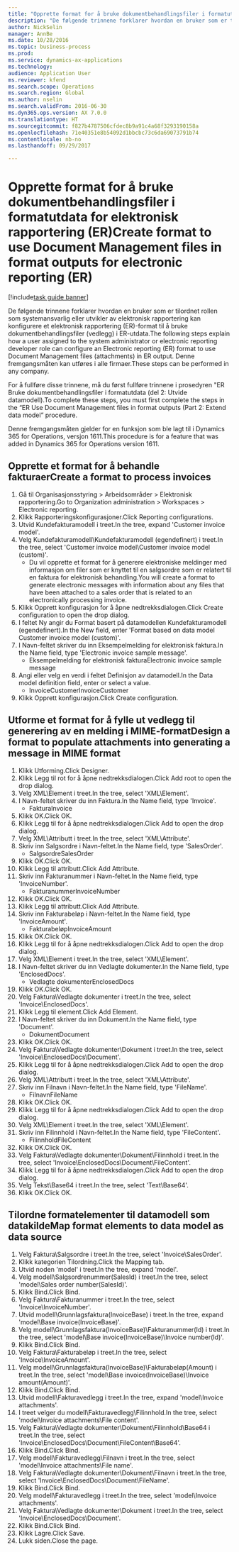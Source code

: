 ```yaml
--- 
title: "Opprette format for å bruke dokumentbehandlingsfiler i formatutdata for elektronisk rapportering (ER)"
description: "De følgende trinnene forklarer hvordan en bruker som er tilordnet rollen som systemansvarlig eller utvikler av elektronisk rapportering kan konfigurere et elektronisk rapportering (ER)-format til å bruke dokumentbehandlingsfiler (vedlegg) i ER-utdata."
author: NickSelin
manager: AnnBe
ms.date: 10/28/2016
ms.topic: business-process
ms.prod: 
ms.service: dynamics-ax-applications
ms.technology: 
audience: Application User
ms.reviewer: kfend
ms.search.scope: Operations
ms.search.region: Global
ms.author: nselin
ms.search.validFrom: 2016-06-30
ms.dyn365.ops.version: AX 7.0.0
ms.translationtype: HT
ms.sourcegitcommit: f827b4787506cfdec8b9a91c4a68f3293190158a
ms.openlocfilehash: 71e40351e8b54092d1bbcbc73c6da69073791b74
ms.contentlocale: nb-no
ms.lasthandoff: 09/29/2017

---
```

# <a name="create-format-to-use-document-management-files-in-format-outputs-for-electronic-reporting-er"></a><span data-ttu-id="7d8e2-103">Opprette format for å bruke dokumentbehandlingsfiler i formatutdata for elektronisk rapportering (ER)</span><span class="sxs-lookup"><span data-stu-id="7d8e2-103">Create format to use Document Management files in format outputs for electronic reporting (ER)</span></span>

[!include[task guide banner](../../includes/task-guide-banner.md)]

<span data-ttu-id="7d8e2-104">De følgende trinnene forklarer hvordan en bruker som er tilordnet rollen som systemansvarlig eller utvikler av elektronisk rapportering kan konfigurere et elektronisk rapportering (ER)-format til å bruke dokumentbehandlingsfiler (vedlegg) i ER-utdata.</span><span class="sxs-lookup"><span data-stu-id="7d8e2-104">The following steps explain how a user assigned to the system administrator or electronic reporting developer role can configure an Electronic reporting (ER) format to use Document Management files (attachments) in ER output.</span></span> <span data-ttu-id="7d8e2-105">Denne fremgangsmåten kan utføres i alle firmaer.</span><span class="sxs-lookup"><span data-stu-id="7d8e2-105">These steps can be performed in any company.</span></span>

<span data-ttu-id="7d8e2-106">For å fullføre disse trinnene, må du først fullføre trinnene i prosedyren "ER Bruke dokumentbehandlingsfiler i formatutdata (del 2: Utvide datamodell).</span><span class="sxs-lookup"><span data-stu-id="7d8e2-106">To complete these steps, you must first complete the steps in the “ER Use Document Management files in format outputs (Part 2: Extend data model” procedure.</span></span>

<span data-ttu-id="7d8e2-107">Denne fremgangsmåten gjelder for en funksjon som ble lagt til i Dynamics 365 for Operations, versjon 1611.</span><span class="sxs-lookup"><span data-stu-id="7d8e2-107">This procedure is for a feature that was added in Dynamics 365 for Operations version 1611.</span></span>


## <a name="create-a-format-to-process-invoices"></a><span data-ttu-id="7d8e2-108">Opprette et format for å behandle fakturaer</span><span class="sxs-lookup"><span data-stu-id="7d8e2-108">Create a format to process invoices</span></span>
1. <span data-ttu-id="7d8e2-109">Gå til Organisasjonsstyring > Arbeidsområder > Elektronisk rapportering.</span><span class="sxs-lookup"><span data-stu-id="7d8e2-109">Go to Organization administration > Workspaces > Electronic reporting.</span></span>
2. <span data-ttu-id="7d8e2-110">Klikk Rapporteringskonfigurasjoner.</span><span class="sxs-lookup"><span data-stu-id="7d8e2-110">Click Reporting configurations.</span></span>
3. <span data-ttu-id="7d8e2-111">Utvid Kundefakturamodell i treet.</span><span class="sxs-lookup"><span data-stu-id="7d8e2-111">In the tree, expand 'Customer invoice model'.</span></span>
4. <span data-ttu-id="7d8e2-112">Velg Kundefakturamodell\Kundefakturamodell (egendefinert) i treet.</span><span class="sxs-lookup"><span data-stu-id="7d8e2-112">In the tree, select 'Customer invoice model\Customer invoice model (custom)'.</span></span>
    * <span data-ttu-id="7d8e2-113">Du vil opprette et format for å generere elektroniske meldinger med informasjon om filer som er knyttet til en salgsordre som er relatert til en faktura for elektronisk behandling.</span><span class="sxs-lookup"><span data-stu-id="7d8e2-113">You will create a format to generate electronic messages with information about any files that have been attached to a sales order that is related to an electronically processing invoice.</span></span>  
5. <span data-ttu-id="7d8e2-114">Klikk Opprett konfigurasjon for å åpne nedtrekksdialogen.</span><span class="sxs-lookup"><span data-stu-id="7d8e2-114">Click Create configuration to open the drop dialog.</span></span>
6. <span data-ttu-id="7d8e2-115">I feltet Ny angir du Format basert på datamodellen Kundefakturamodell (egendefinert).</span><span class="sxs-lookup"><span data-stu-id="7d8e2-115">In the New field, enter 'Format based on data model Customer invoice model (custom)'.</span></span>
7. <span data-ttu-id="7d8e2-116">I Navn-feltet skriver du inn Eksempelmelding for elektronisk faktura.</span><span class="sxs-lookup"><span data-stu-id="7d8e2-116">In the Name field, type 'Electronic invoice sample message'.</span></span>
    * <span data-ttu-id="7d8e2-117">Eksempelmelding for elektronisk faktura</span><span class="sxs-lookup"><span data-stu-id="7d8e2-117">Electronic invoice sample message</span></span>  
8. <span data-ttu-id="7d8e2-118">Angi eller velg en verdi i feltet Definisjon av datamodell.</span><span class="sxs-lookup"><span data-stu-id="7d8e2-118">In the Data model definition field, enter or select a value.</span></span>
    * <span data-ttu-id="7d8e2-119">InvoiceCustomer</span><span class="sxs-lookup"><span data-stu-id="7d8e2-119">InvoiceCustomer</span></span>  
9. <span data-ttu-id="7d8e2-120">Klikk Opprett konfigurasjon.</span><span class="sxs-lookup"><span data-stu-id="7d8e2-120">Click Create configuration.</span></span>

## <a name="design-a-format-to-populate-attachments-into-generating-a-message-in-mime-format"></a><span data-ttu-id="7d8e2-121">Utforme et format for å fylle ut vedlegg til generering av en melding i MIME-format</span><span class="sxs-lookup"><span data-stu-id="7d8e2-121">Design a format to populate attachments into generating a message in MIME format</span></span>
1. <span data-ttu-id="7d8e2-122">Klikk Utforming.</span><span class="sxs-lookup"><span data-stu-id="7d8e2-122">Click Designer.</span></span>
2. <span data-ttu-id="7d8e2-123">Klikk Legg til rot for å åpne nedtrekksdialogen.</span><span class="sxs-lookup"><span data-stu-id="7d8e2-123">Click Add root to open the drop dialog.</span></span>
3. <span data-ttu-id="7d8e2-124">Velg XML\Element i treet.</span><span class="sxs-lookup"><span data-stu-id="7d8e2-124">In the tree, select 'XML\Element'.</span></span>
4. <span data-ttu-id="7d8e2-125">I Navn-feltet skriver du inn Faktura.</span><span class="sxs-lookup"><span data-stu-id="7d8e2-125">In the Name field, type 'Invoice'.</span></span>
    * <span data-ttu-id="7d8e2-126">Faktura</span><span class="sxs-lookup"><span data-stu-id="7d8e2-126">Invoice</span></span>  
5. <span data-ttu-id="7d8e2-127">Klikk OK.</span><span class="sxs-lookup"><span data-stu-id="7d8e2-127">Click OK.</span></span>
6. <span data-ttu-id="7d8e2-128">Klikk Legg til for å åpne nedtrekksdialogen.</span><span class="sxs-lookup"><span data-stu-id="7d8e2-128">Click Add to open the drop dialog.</span></span>
7. <span data-ttu-id="7d8e2-129">Velg XML\Attributt i treet.</span><span class="sxs-lookup"><span data-stu-id="7d8e2-129">In the tree, select 'XML\Attribute'.</span></span>
8. <span data-ttu-id="7d8e2-130">Skriv inn Salgsordre i Navn-feltet.</span><span class="sxs-lookup"><span data-stu-id="7d8e2-130">In the Name field, type 'SalesOrder'.</span></span>
    * <span data-ttu-id="7d8e2-131">Salgsordre</span><span class="sxs-lookup"><span data-stu-id="7d8e2-131">SalesOrder</span></span>  
9. <span data-ttu-id="7d8e2-132">Klikk OK.</span><span class="sxs-lookup"><span data-stu-id="7d8e2-132">Click OK.</span></span>
10. <span data-ttu-id="7d8e2-133">Klikk Legg til attributt.</span><span class="sxs-lookup"><span data-stu-id="7d8e2-133">Click Add Attribute.</span></span>
11. <span data-ttu-id="7d8e2-134">Skriv inn Fakturanummer i Navn-feltet.</span><span class="sxs-lookup"><span data-stu-id="7d8e2-134">In the Name field, type 'InvoiceNumber'.</span></span>
    * <span data-ttu-id="7d8e2-135">Fakturanummer</span><span class="sxs-lookup"><span data-stu-id="7d8e2-135">InvoiceNumber</span></span>  
12. <span data-ttu-id="7d8e2-136">Klikk OK.</span><span class="sxs-lookup"><span data-stu-id="7d8e2-136">Click OK.</span></span>
13. <span data-ttu-id="7d8e2-137">Klikk Legg til attributt.</span><span class="sxs-lookup"><span data-stu-id="7d8e2-137">Click Add Attribute.</span></span>
14. <span data-ttu-id="7d8e2-138">Skriv inn Fakturabeløp i Navn-feltet.</span><span class="sxs-lookup"><span data-stu-id="7d8e2-138">In the Name field, type 'InvoiceAmount'.</span></span>
    * <span data-ttu-id="7d8e2-139">Fakturabeløp</span><span class="sxs-lookup"><span data-stu-id="7d8e2-139">InvoiceAmount</span></span>  
15. <span data-ttu-id="7d8e2-140">Klikk OK.</span><span class="sxs-lookup"><span data-stu-id="7d8e2-140">Click OK.</span></span>
16. <span data-ttu-id="7d8e2-141">Klikk Legg til for å åpne nedtrekksdialogen.</span><span class="sxs-lookup"><span data-stu-id="7d8e2-141">Click Add to open the drop dialog.</span></span>
17. <span data-ttu-id="7d8e2-142">Velg XML\Element i treet.</span><span class="sxs-lookup"><span data-stu-id="7d8e2-142">In the tree, select 'XML\Element'.</span></span>
18. <span data-ttu-id="7d8e2-143">I Navn-feltet skriver du inn Vedlagte dokumenter.</span><span class="sxs-lookup"><span data-stu-id="7d8e2-143">In the Name field, type 'EnclosedDocs'.</span></span>
    * <span data-ttu-id="7d8e2-144">Vedlagte dokumenter</span><span class="sxs-lookup"><span data-stu-id="7d8e2-144">EnclosedDocs</span></span>  
19. <span data-ttu-id="7d8e2-145">Klikk OK.</span><span class="sxs-lookup"><span data-stu-id="7d8e2-145">Click OK.</span></span>
20. <span data-ttu-id="7d8e2-146">Velg Faktura\Vedlagte dokumenter i treet.</span><span class="sxs-lookup"><span data-stu-id="7d8e2-146">In the tree, select 'Invoice\EnclosedDocs'.</span></span>
21. <span data-ttu-id="7d8e2-147">Klikk Legg til element.</span><span class="sxs-lookup"><span data-stu-id="7d8e2-147">Click Add Element.</span></span>
22. <span data-ttu-id="7d8e2-148">I Navn-feltet skriver du inn Dokument.</span><span class="sxs-lookup"><span data-stu-id="7d8e2-148">In the Name field, type 'Document'.</span></span>
    * <span data-ttu-id="7d8e2-149">Dokument</span><span class="sxs-lookup"><span data-stu-id="7d8e2-149">Document</span></span>  
23. <span data-ttu-id="7d8e2-150">Klikk OK.</span><span class="sxs-lookup"><span data-stu-id="7d8e2-150">Click OK.</span></span>
24. <span data-ttu-id="7d8e2-151">Velg Faktura\Vedlagte dokumenter\Dokument i treet.</span><span class="sxs-lookup"><span data-stu-id="7d8e2-151">In the tree, select 'Invoice\EnclosedDocs\Document'.</span></span>
25. <span data-ttu-id="7d8e2-152">Klikk Legg til for å åpne nedtrekksdialogen.</span><span class="sxs-lookup"><span data-stu-id="7d8e2-152">Click Add to open the drop dialog.</span></span>
26. <span data-ttu-id="7d8e2-153">Velg XML\Attributt i treet.</span><span class="sxs-lookup"><span data-stu-id="7d8e2-153">In the tree, select 'XML\Attribute'.</span></span>
27. <span data-ttu-id="7d8e2-154">Skriv inn Filnavn i Navn-feltet.</span><span class="sxs-lookup"><span data-stu-id="7d8e2-154">In the Name field, type 'FileName'.</span></span>
    * <span data-ttu-id="7d8e2-155">Filnavn</span><span class="sxs-lookup"><span data-stu-id="7d8e2-155">FileName</span></span>  
28. <span data-ttu-id="7d8e2-156">Klikk OK.</span><span class="sxs-lookup"><span data-stu-id="7d8e2-156">Click OK.</span></span>
29. <span data-ttu-id="7d8e2-157">Klikk Legg til for å åpne nedtrekksdialogen.</span><span class="sxs-lookup"><span data-stu-id="7d8e2-157">Click Add to open the drop dialog.</span></span>
30. <span data-ttu-id="7d8e2-158">Velg XML\Element i treet.</span><span class="sxs-lookup"><span data-stu-id="7d8e2-158">In the tree, select 'XML\Element'.</span></span>
31. <span data-ttu-id="7d8e2-159">Skriv inn Filinnhold i Navn-feltet.</span><span class="sxs-lookup"><span data-stu-id="7d8e2-159">In the Name field, type 'FileContent'.</span></span>
    * <span data-ttu-id="7d8e2-160">Filinnhold</span><span class="sxs-lookup"><span data-stu-id="7d8e2-160">FileContent</span></span>  
32. <span data-ttu-id="7d8e2-161">Klikk OK.</span><span class="sxs-lookup"><span data-stu-id="7d8e2-161">Click OK.</span></span>
33. <span data-ttu-id="7d8e2-162">Velg Faktura\Vedlagte dokumenter\Dokument\Filinnhold i treet.</span><span class="sxs-lookup"><span data-stu-id="7d8e2-162">In the tree, select 'Invoice\EnclosedDocs\Document\FileContent'.</span></span>
34. <span data-ttu-id="7d8e2-163">Klikk Legg til for å åpne nedtrekksdialogen.</span><span class="sxs-lookup"><span data-stu-id="7d8e2-163">Click Add to open the drop dialog.</span></span>
35. <span data-ttu-id="7d8e2-164">Velg Tekst\Base64 i treet.</span><span class="sxs-lookup"><span data-stu-id="7d8e2-164">In the tree, select 'Text\Base64'.</span></span>
36. <span data-ttu-id="7d8e2-165">Klikk OK.</span><span class="sxs-lookup"><span data-stu-id="7d8e2-165">Click OK.</span></span>

## <a name="map-format-elements-to-data-model-as-data-source"></a><span data-ttu-id="7d8e2-166">Tilordne formatelementer til datamodell som datakilde</span><span class="sxs-lookup"><span data-stu-id="7d8e2-166">Map format elements to data model as data source</span></span>
1. <span data-ttu-id="7d8e2-167">Velg Faktura\Salgsordre i treet.</span><span class="sxs-lookup"><span data-stu-id="7d8e2-167">In the tree, select 'Invoice\SalesOrder'.</span></span>
2. <span data-ttu-id="7d8e2-168">Klikk kategorien Tilordning.</span><span class="sxs-lookup"><span data-stu-id="7d8e2-168">Click the Mapping tab.</span></span>
3. <span data-ttu-id="7d8e2-169">Utvid noden 'model' i treet.</span><span class="sxs-lookup"><span data-stu-id="7d8e2-169">In the tree, expand 'model'.</span></span>
4. <span data-ttu-id="7d8e2-170">Velg modell\Salgsordrenummer(SalesId) i treet.</span><span class="sxs-lookup"><span data-stu-id="7d8e2-170">In the tree, select 'model\Sales order number(SalesId)'.</span></span>
5. <span data-ttu-id="7d8e2-171">Klikk Bind.</span><span class="sxs-lookup"><span data-stu-id="7d8e2-171">Click Bind.</span></span>
6. <span data-ttu-id="7d8e2-172">Velg Faktura\Fakturanummer i treet.</span><span class="sxs-lookup"><span data-stu-id="7d8e2-172">In the tree, select 'Invoice\InvoiceNumber'.</span></span>
7. <span data-ttu-id="7d8e2-173">Utvid modell\Grunnlagsfaktura(InvoiceBase) i treet.</span><span class="sxs-lookup"><span data-stu-id="7d8e2-173">In the tree, expand 'model\Base invoice(InvoiceBase)'.</span></span>
8. <span data-ttu-id="7d8e2-174">Velg modell\Grunnlagsfaktura(InvoiceBase)\Fakturanummer(Id) i treet.</span><span class="sxs-lookup"><span data-stu-id="7d8e2-174">In the tree, select 'model\Base invoice(InvoiceBase)\Invoice number(Id)'.</span></span>
9. <span data-ttu-id="7d8e2-175">Klikk Bind.</span><span class="sxs-lookup"><span data-stu-id="7d8e2-175">Click Bind.</span></span>
10. <span data-ttu-id="7d8e2-176">Velg Faktura\Fakturabeløp i treet.</span><span class="sxs-lookup"><span data-stu-id="7d8e2-176">In the tree, select 'Invoice\InvoiceAmount'.</span></span>
11. <span data-ttu-id="7d8e2-177">Velg modell\Grunnlagsfaktura(InvoiceBase)\Fakturabeløp(Amount) i treet.</span><span class="sxs-lookup"><span data-stu-id="7d8e2-177">In the tree, select 'model\Base invoice(InvoiceBase)\Invoice amount(Amount)'.</span></span>
12. <span data-ttu-id="7d8e2-178">Klikk Bind.</span><span class="sxs-lookup"><span data-stu-id="7d8e2-178">Click Bind.</span></span>
13. <span data-ttu-id="7d8e2-179">Utvid modell\Fakturavedlegg i treet.</span><span class="sxs-lookup"><span data-stu-id="7d8e2-179">In the tree, expand 'model\Invoice attachments'.</span></span>
14. <span data-ttu-id="7d8e2-180">I treet velger du modell\Fakturavedlegg\Filinnhold.</span><span class="sxs-lookup"><span data-stu-id="7d8e2-180">In the tree, select 'model\Invoice attachments\File content'.</span></span>
15. <span data-ttu-id="7d8e2-181">Velg Faktura\Vedlagte dokumenter\Dokument\Filinnhold\Base64 i treet.</span><span class="sxs-lookup"><span data-stu-id="7d8e2-181">In the tree, select 'Invoice\EnclosedDocs\Document\FileContent\Base64'.</span></span>
16. <span data-ttu-id="7d8e2-182">Klikk Bind.</span><span class="sxs-lookup"><span data-stu-id="7d8e2-182">Click Bind.</span></span>
17. <span data-ttu-id="7d8e2-183">Velg modell\Fakturavedlegg\Filnavn i treet.</span><span class="sxs-lookup"><span data-stu-id="7d8e2-183">In the tree, select 'model\Invoice attachments\File name'.</span></span>
18. <span data-ttu-id="7d8e2-184">Velg Faktura\Vedlagte dokumenter\Dokument\Filnavn i treet.</span><span class="sxs-lookup"><span data-stu-id="7d8e2-184">In the tree, select 'Invoice\EnclosedDocs\Document\FileName'.</span></span>
19. <span data-ttu-id="7d8e2-185">Klikk Bind.</span><span class="sxs-lookup"><span data-stu-id="7d8e2-185">Click Bind.</span></span>
20. <span data-ttu-id="7d8e2-186">Velg modell\Fakturavedlegg i treet.</span><span class="sxs-lookup"><span data-stu-id="7d8e2-186">In the tree, select 'model\Invoice attachments'.</span></span>
21. <span data-ttu-id="7d8e2-187">Velg Faktura\Vedlagte dokumenter\Dokument i treet.</span><span class="sxs-lookup"><span data-stu-id="7d8e2-187">In the tree, select 'Invoice\EnclosedDocs\Document'.</span></span>
22. <span data-ttu-id="7d8e2-188">Klikk Bind.</span><span class="sxs-lookup"><span data-stu-id="7d8e2-188">Click Bind.</span></span>
23. <span data-ttu-id="7d8e2-189">Klikk Lagre.</span><span class="sxs-lookup"><span data-stu-id="7d8e2-189">Click Save.</span></span>
24. <span data-ttu-id="7d8e2-190">Lukk siden.</span><span class="sxs-lookup"><span data-stu-id="7d8e2-190">Close the page.</span></span>


